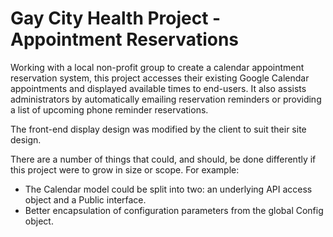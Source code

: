 Gay City Health Project - Appointment Reservations
==================================================

Working with a local non-profit group to create a calendar appointment reservation system, this project accesses their existing Google Calendar appointments and displayed available times to end-users. It also assists administrators by automatically emailing reservation reminders or providing a list of upcoming phone reminder reservations.

The front-end display design was modified by the client to suit their site design.

There are a number of things that could, and should, be done differently if this project were to grow in size or scope. For example:
- The Calendar model could be split into two: an underlying API access object and a Public interface.
- Better encapsulation of configuration parameters from the global Config object.
